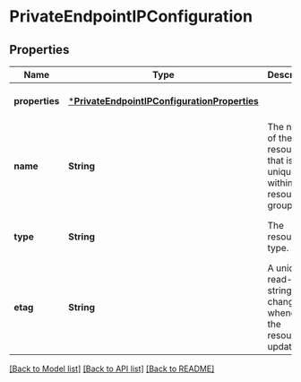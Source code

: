 # PrivateEndpointIPConfiguration


## Properties
Name | Type | Description | Notes
------------ | ------------- | ------------- | -------------
**properties** | [***PrivateEndpointIPConfigurationProperties**](PrivateEndpointIPConfigurationProperties.md) |  | [optional] [default to nothing]
**name** | **String** | The name of the resource that is unique within a resource group. | [optional] [default to nothing]
**type** | **String** | The resource type. | [optional] [readonly] [default to nothing]
**etag** | **String** | A unique read-only string that changes whenever the resource is updated. | [optional] [readonly] [default to nothing]


[[Back to Model list]](../README.md#models) [[Back to API list]](../README.md#api-endpoints) [[Back to README]](../README.md)


